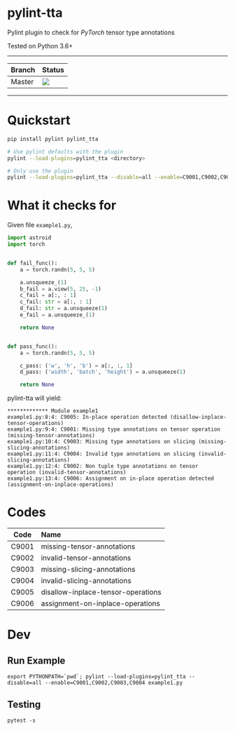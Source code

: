 # pylint-tta
Pylint plugin to check for *PyTorch* tensor type annotations

Tested on Python 3.6+

---

| Branch | Status |
| --- | --- |
| Master | ![](https://travis-ci.org/Popgun-Labs/pylint_tta.svg?branch=master) |

---


# Quickstart
```bash
pip install pylint pylint_tta

# Use pylint defaults with the plugin
pylint --load-plugins=pylint_tta <directory>

# Only use the plugin
pylint --load-plugins=pylint_tta --disable=all --enable=C9001,C9002,C9003,C9004,C9005,C9006 <directory>
```

# What it checks for

Given file `example1.py`,
```python
import astroid
import torch


def fail_func():
    a = torch.randn(5, 5, 5)

    a.unsqueeze_(1)
    b_fail = a.view(5, 25, -1)
    c_fail = a[:, : 1]
    c_fail: str = a[:, : 1]
    d_fail: str = a.unsqueeze(1)
    e_fail = a.unsqueeze_(1)

    return None


def pass_func():
    a = torch.randn(5, 5, 5)

    c_pass: ('w', 'h', 'b') = a[:, :, 1]
    d_pass: ('width', 'batch', 'height') = a.unsqueeze(1)

    return None
```

pylint-tta will yield:

```
************* Module example1
example1.py:8:4: C9005: In-place operation detected (disallow-inplace-tensor-operations)
example1.py:9:4: C9001: Missing type annotations on tensor operation (missing-tensor-annotations)
example1.py:10:4: C9003: Missing type annotations on slicing (missing-slicing-annotations)
example1.py:11:4: C9004: Invalid type annotations on slicing (invalid-slicing-annotations)
example1.py:12:4: C9002: Non tuple type annotations on tensor operation (invalid-tensor-annotations)
example1.py:13:4: C9006: Assignment on in-place operation detected (assignment-on-inplace-operations)
```

# Codes
| Code  | Name |
| ----- |:-------------|
| C9001 | missing-tensor-annotations |
| C9002 | invalid-tensor-annotations |
| C9003 | missing-slicing-annotations |
| C9004 | invalid-slicing-annotations |
| C9005 | disallow-inplace-tensor-operations |
| C9006 | assignment-on-inplace-operations |


# Dev
## Run Example
```
export PYTHONPATH=`pwd`; pylint --load-plugins=pylint_tta --disable=all --enable=C9001,C9002,C9003,C9004 example1.py
```

## Testing
```
pytest -s
```